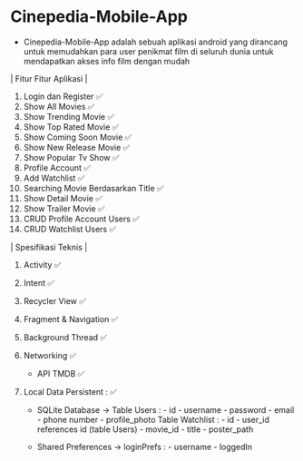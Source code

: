 # Cinepedia-Mobile-App

- Cinepedia-Mobile-App adalah sebuah aplikasi android yang dirancang untuk memudahkan para user penikmat film di seluruh dunia untuk mendapatkan akses info film dengan mudah

| Fitur Fitur Aplikasi |

1. Login dan Register ✅
2. Show All Movies ✅
3. Show Trending Movie ✅
4. Show Top Rated Movie ✅
5. Show Coming Soon Movie ✅
6. Show New Release Movie ✅
7. Show Popular Tv Show ✅
8. Profile Account ✅
9. Add Watchlist ✅
10. Searching Movie Berdasarkan Title ✅
11. Show Detail Movie ✅
12. Show Trailer Movie ✅
13. CRUD Profile Account Users ✅
14. CRUD Watchlist Users ✅

| Spesifikasi Teknis |

1. Activity ✅
2. Intent ✅
3. Recycler View ✅
4. Fragment & Navigation ✅
5. Background Thread ✅
6. Networking ✅
   - API TMDB ✅
7. Local Data Persistent : ✅

   - SQLite Database ->
     Table Users : - id - username - password - email - phone number - profile_photo
     Table Watchlist : - id - user_id references id (table Users) - movie_id - title - poster_path

   - Shared Preferences -> loginPrefs : - username - loggedIn
